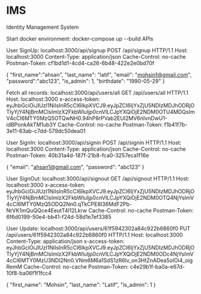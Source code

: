 # IMS
Identity Management System

Start docker environment: docker-compose up --build
 APIs

User SignUp: localhost:3000/api/signup
POST /api/signup HTTP/1.1
Host: localhost:3000
Content-Type: application/json
Cache-Control: no-cache
Postman-Token: cf1bd1d1-4cd4-ca26-6b48-422e2e0bd70f

{
"first_name":"ahsan",
"last_name": "latif",
"email": "mohsin1@gmail.com",
"password":"abc123",
"is_admin": 1,
"birthdate": "1990-05-29"
}

Fetch all records: localhost:3000/api/users/all
GET /api/users/all HTTP/1.1
Host: localhost:3000
x-access-token: eyJhbGciOiJIUzI1NiIsInR5cCI6IkpXVCJ9.eyJpZCI6IjYxZjU5NDIzMDJhODRjOTIyYjY4NjBmMCIsImlzX2FkbWluIjp0cnVlLCJpYXQiOjE2NDM0OTU4MDQsImV4cCI6MTY0MzQ5OTQwNH0.94hP8rPVab2EUI2MV6nIvnDwU1-idBPonkAkTM1ub3Y
Cache-Control: no-cache
Postman-Token: f1b41f7b-3e11-63ab-c7dd-579dc50dea01

User SignIn: localhost:3000/api/signin
POST /api/signin HTTP/1.1
Host: localhost:3000
Content-Type: application/json
Cache-Control: no-cache
Postman-Token: 40b31a4d-187f-21b8-fca0-3257eca1f16e

{
	"email": "ahsan1@gmail.com",
	"password": "abc123"
}

User SignOut: localhost:3000/api/signout
GET /api/signout HTTP/1.1
Host: localhost:3000
x-access-token: eyJhbGciOiJIUzI1NiIsInR5cCI6IkpXVCJ9.eyJpZCI6IjYxZjU5NDIzMDJhODRjOTIyYjY4NjBmMCIsImlzX2FkbWluIjp0cnVlLCJpYXQiOjE2NDM0OTQ4NjYsImV4cCI6MTY0MzQ5ODQ2Nn0.qTkCPE8I36MdF2Pb-NrVK1mQuQQce4EeutT4I12Lkrw
Cache-Control: no-cache
Postman-Token: 6f6d0199-50e4-bb41-f24d-58d1e7ef3385

User Update: localhost:3000/api/users/61f5942302a84c922b6860f0
PUT /api/users/61f5942302a84c922b6860f0 HTTP/1.1
Host: localhost:3000
Content-Type: application/json
x-access-token: eyJhbGciOiJIUzI1NiIsInR5cCI6IkpXVCJ9.eyJpZCI6IjYxZjU5NDIzMDJhODRjOTIyYjY4NjBmMCIsImlzX2FkbWluIjp0cnVlLCJpYXQiOjE2NDM0ODc4NjYsImV4cCI6MTY0MzU3NDI2Nn0.VNm6M6a1SdS1zR6lv_on3HtZnADea5olOi4_oigRemM
Cache-Control: no-cache
Postman-Token: c4e29b1f-ba0a-e67d-10f8-ba06f1f1fcc4

{
"first_name": "Mohsin",
"last_name": "Latif",
"is_admin": 1
}